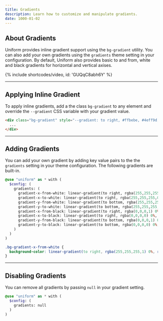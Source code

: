 ```yaml
---
title: Gradients
description: Learn how to customize and manipulate gradients.
date: 1000-01-02
---
```


## About Gradients

Uniform provides inline gradient support using the `bg-gradient` utility. You can also add your own gradients using the `gradients` theme setting in your configuration. By default, Uniform also provides basic to and from, white and black gradients for horizontal and vertical axises.

{% include shortcodes/video, id: 'GUQqC8abh6Y' %}

---

## Applying Inline Gradient

To apply inline gradients, add a the class `bg-gradient` to any element and override the `--gradient` CSS variable with your gradient value.

```html
<div class="bg-gradient" style="--gradient: to right, #ffbebe, #4eff9d;">
  ...
</div>
```

---

## Adding Gradients

You can add your own gradient by adding key value pairs to the the `gradients` setting in your theme configuration. The following gradients are built-in.

```scss
@use "uniform" as * with (
  $config: (
    gradients: (
      gradient-x-from-white: linear-gradient(to right, rgba(255,255,255,1) 0%, rgba(255,255,255,0) 100%),
      gradient-x-to-white: linear-gradient(to right, rgba(255,255,255,0) 0%, rgba(255,255,255,1) 100%),
      gradient-y-from-white: linear-gradient(to bottom, rgba(255,255,255,1) 0%, rgba(255,255,255,0) 100%),
      gradient-y-to-white: linear-gradient(to bottom, rgba(255,255,255,0) 0%, rgba(255,255,255,1) 100%),
      gradient-x-from-black: linear-gradient(to right, rgba(0,0,0,1) 0%, rgba(0,0,0,0) 100%),
      gradient-x-to-black: linear-gradient(to right, rgba(0,0,0,0) 0%, rgba(0,0,0,1) 100%),
      gradient-y-from-black: linear-gradient(to bottom, rgba(0,0,0,1) 0%, rgba(0,0,0,0) 100%),
      gradient-y-to-black: linear-gradient(to bottom, rgba(0,0,0,0) 0%, rgba(0,0,0,1) 100%),
    )
  )
)
```

```css
.bg-gradient-x-from-white {
  background-color: linear-gradient(to right, rgba(255,255,255,1) 0%, rgba(255,255,255,0) 100%);
}
```

---

## Disabling Gradients

You can remove all gradients by passing `null` in your gradient setting.

```scss
@use "uniform" as * with (
  $config: (
    gradients: null
  )
)
